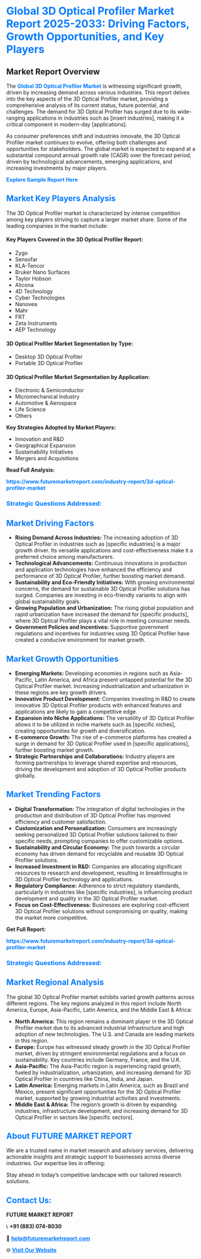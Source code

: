<h1 style="color: #007BFF;">Global 3D Optical Profiler Market Report 2025-2033: Driving Factors, Growth Opportunities, and Key Players</h1>

<section id="overview">
<h2>Market Report Overview</h2>
<p>The <a href="https://www.futuremarketreport.com/industry-report/3d-optical-profiler-market" style="color: #007BFF; text-decoration: none;"><strong>Global 3D Optical Profiler Market</strong></a> is witnessing significant growth, driven by increasing demand across various industries. This report delves into the key aspects of the 3D Optical Profiler market, providing a comprehensive analysis of its current status, future potential, and challenges. The demand for 3D Optical Profiler has surged due to its wide-ranging applications in industries such as [insert industries], making it a critical component in modern-day [applications].</p>
<p>As consumer preferences shift and industries innovate, the 3D Optical Profiler market continues to evolve, offering both challenges and opportunities for stakeholders. The global market is expected to expand at a substantial compound annual growth rate (CAGR) over the forecast period, driven by technological advancements, emerging applications, and increasing investments by major players.</p>
</section>

<section id="overview">
<p><a href="https://www.futuremarketreport.com/request-sample/reportId=50361" style="color: #007BFF; text-decoration: none;"><strong>Explore Sample Report Here</strong></a></p>
</section>

<section id="key-players">
<h2 style="color: #007BFF;">Market Key Players Analysis</h2>
<p>The 3D Optical Profiler market is characterized by intense competition among key players striving to capture a larger market share. Some of the leading companies in the market include:</p>
<h4>Key Players Covered in the 3D Optical Profiler Report:</h4>
<ul><li>Zygo</li><li>Sensofar</li><li>KLA-Tencor</li><li>Bruker Nano Surfaces</li><li>Taylor Hobson</li><li>Alicona</li><li>4D Technology</li><li>Cyber Technologies</li><li>Nanovea</li><li>Mahr</li><li>FRT</li><li>Zeta Instruments</li><li>AEP Technology</li></ul>
<h4>3D Optical Profiler Market Segmentation by Type:</h4>
<ul><li>Desktop 3D Optical Profiler</li><li>Portable 3D Optical Profiler</li></ul>

<h4>3D Optical Profiler Market Segmentation by Application:</h4>
<ul><li>Electronic &amp; Semiconductor</li><li>Micromechanical Industry</li><li>Automotive &amp; Aerospace</li><li>Life Science</li><li>Others</li></ul>
<p><strong>Key Strategies Adopted by Market Players:</strong></p>
<ul>
<li>Innovation and R&D</li>
<li>Geographical Expansion</li>
<li>Sustainability Initiatives</li>
<li>Mergers and Acquisitions</li>
</ul>
</section>

<section>
<p><strong>Read Full Analysis: </strong></p><a href="https://www.futuremarketreport.com/industry-report/3d-optical-profiler-market" style="color: #007BFF; text-decoration: none;"><strong>https://www.futuremarketreport.com/industry-report/3d-optical-profiler-market</strong></a>
<h3 style="color: #007BFF;">Strategic Questions Addressed:</h3>
</section>

<section id="driving-factors">
<h2 style="color: #007BFF;">Market Driving Factors</h2>
<ul>
<li><strong>Rising Demand Across Industries:</strong> The increasing adoption of 3D Optical Profiler in industries such as [specific industries] is a major growth driver. Its versatile applications and cost-effectiveness make it a preferred choice among manufacturers.</li>
<li><strong>Technological Advancements:</strong> Continuous innovations in production and application technologies have enhanced the efficiency and performance of 3D Optical Profiler, further boosting market demand.</li>
<li><strong>Sustainability and Eco-Friendly Initiatives:</strong> With growing environmental concerns, the demand for sustainable 3D Optical Profiler solutions has surged. Companies are investing in eco-friendly variants to align with global sustainability goals.</li>
<li><strong>Growing Population and Urbanization:</strong> The rising global population and rapid urbanization have increased the demand for [specific products], where 3D Optical Profiler plays a vital role in meeting consumer needs.</li>
<li><strong>Government Policies and Incentives:</strong> Supportive government regulations and incentives for industries using 3D Optical Profiler have created a conducive environment for market growth.</li>
</ul>
</section>

<section id="growth-opportunities">
<h2 style="color: #007BFF;">Market Growth Opportunities</h2>
<ul>
<li><strong>Emerging Markets:</strong> Developing economies in regions such as Asia-Pacific, Latin America, and Africa present untapped potential for the 3D Optical Profiler market. Increasing industrialization and urbanization in these regions are key growth drivers.</li>
<li><strong>Innovative Product Development:</strong> Companies investing in R&D to create innovative 3D Optical Profiler products with enhanced features and applications are likely to gain a competitive edge.</li>
<li><strong>Expansion into Niche Applications:</strong> The versatility of 3D Optical Profiler allows it to be utilized in niche markets such as [specific niches], creating opportunities for growth and diversification.</li>
<li><strong>E-commerce Growth:</strong> The rise of e-commerce platforms has created a surge in demand for 3D Optical Profiler used in [specific applications], further boosting market growth.</li>
<li><strong>Strategic Partnerships and Collaborations:</strong> Industry players are forming partnerships to leverage shared expertise and resources, driving the development and adoption of 3D Optical Profiler products globally.</li>
</ul>
</section>

<section id="trending-factors">
<h2 style="color: #007BFF;">Market Trending Factors</h2>
<ul>
<li><strong>Digital Transformation:</strong> The integration of digital technologies in the production and distribution of 3D Optical Profiler has improved efficiency and customer satisfaction.</li>
<li><strong>Customization and Personalization:</strong> Consumers are increasingly seeking personalized 3D Optical Profiler solutions tailored to their specific needs, prompting companies to offer customizable options.</li>
<li><strong>Sustainability and Circular Economy:</strong> The push towards a circular economy has driven demand for recyclable and reusable 3D Optical Profiler solutions.</li>
<li><strong>Increased Investment in R&D:</strong> Companies are allocating significant resources to research and development, resulting in breakthroughs in 3D Optical Profiler technology and applications.</li>
<li><strong>Regulatory Compliance:</strong> Adherence to strict regulatory standards, particularly in industries like [specific industries], is influencing product development and quality in the 3D Optical Profiler market.</li>
<li><strong>Focus on Cost-Effectiveness:</strong> Businesses are exploring cost-efficient 3D Optical Profiler solutions without compromising on quality, making the market more competitive.</li>
</ul>
</section>

<section>
<p><strong>Get Full Report: </strong></p><a href="https://www.futuremarketreport.com/industry-report/3d-optical-profiler-market" style="color: #007BFF; text-decoration: none;"><strong>https://www.futuremarketreport.com/industry-report/3d-optical-profiler-market</strong></a>
<h3 style="color: #007BFF;">Strategic Questions Addressed:</h3>
</section>


<section id="regional-analysis">
<h2 style="color: #007BFF;">Market Regional Analysis</h2>
<p>The global 3D Optical Profiler market exhibits varied growth patterns across different regions. The key regions analyzed in this report include North America, Europe, Asia-Pacific, Latin America, and the Middle East & Africa:</p>
<ul>
<li><strong>North America:</strong> This region remains a dominant player in the 3D Optical Profiler market due to its advanced industrial infrastructure and high adoption of new technologies. The U.S. and Canada are leading markets in this region.</li>
<li><strong>Europe:</strong> Europe has witnessed steady growth in the 3D Optical Profiler market, driven by stringent environmental regulations and a focus on sustainability. Key countries include Germany, France, and the U.K.</li>
<li><strong>Asia-Pacific:</strong> The Asia-Pacific region is experiencing rapid growth, fueled by industrialization, urbanization, and increasing demand for 3D Optical Profiler in countries like China, India, and Japan.</li>
<li><strong>Latin America:</strong> Emerging markets in Latin America, such as Brazil and Mexico, present significant opportunities for the 3D Optical Profiler market, supported by growing industrial activities and investments.</li>
<li><strong>Middle East & Africa:</strong> The region’s growth is driven by expanding industries, infrastructure development, and increasing demand for 3D Optical Profiler in sectors like [specific sectors].</li>
</ul>
</section>

<footer>
<h2 style="color: #007BFF;">About FUTURE MARKET REPORT</h2>
<p>We are a trusted name in market research and advisory services, delivering actionable insights and strategic support to businesses across diverse industries. Our expertise lies in offering:</p>

<p>Stay ahead in today’s competitive landscape with our tailored research solutions.</p>

<h2 style="color: #007BFF;">Contact Us:</h2>
<p><strong>FUTURE MARKET REPORT</strong></p>
<p>📞 <strong>+91 (883) 074-8030</strong></p>
<p>📧 <strong><a href="mailto:help@futuremarketreport.com" style="color: #007BFF;">help@futuremarketreport.com</a></strong></p>
<p>🌐 <strong><a href="https://www.futuremarketreport.com/" style="color: #007BFF;">Visit Our Website</a></strong></p>
</footer>
